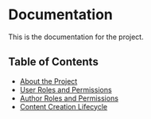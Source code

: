 # Documentation

This is the documentation for the project.


## Table of Contents

- [About the Project](_about-the-project.md)
- [User Roles and Permissions](_user-roles-and-permissions.md)
- [Author Roles and Permissions](_author-roles-and-permissions.md)
- [Content Creation Lifecycle](_content-creation-lifecycle.md)

